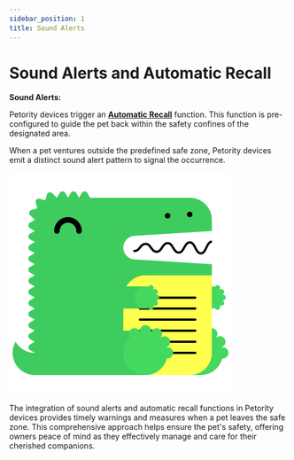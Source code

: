```yaml
---
sidebar_position: 1
title: Sound Alerts
---
```


# Sound Alerts and Automatic Recall

**Sound Alerts:**

Petority devices trigger an **[Automatic Recall](/docs/petority/devices/devices-settings#2-sound-settings)** function. This function is pre-configured to guide the pet back within the safety confines of the designated area.

When a pet ventures outside the predefined safe zone, Petority devices emit a distinct sound alert pattern to signal the occurrence.

![Fence alert](/img/logo.svg)

The integration of sound alerts and automatic recall functions in Petority devices provides timely warnings and measures when a pet leaves the safe zone. This comprehensive approach helps ensure the pet's safety, offering owners peace of mind as they effectively manage and care for their cherished companions.
